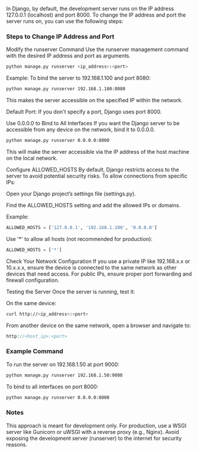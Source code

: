 In Django, by default, the development server runs on the IP address 127.0.0.1 (localhost) and port 8000. To change the IP address and port the server runs on, you can use the following steps:

### Steps to Change IP Address and Port
Modify the runserver Command
Use the runserver management command with the desired IP address and port as arguments.

```bash
python manage.py runserver <ip_address>:<port>
```
Example:
To bind the server to 192.168.1.100 and port 8080:

```bash
python manage.py runserver 192.168.1.100:8080
```
This makes the server accessible on the specified IP within the network.

Default Port: If you don't specify a port, Django uses port 8000.

Use 0.0.0.0 to Bind to All Interfaces
If you want the Django server to be accessible from any device on the network, bind it to 0.0.0.0.

```bash
python manage.py runserver 0.0.0.0:8000
```
This will make the server accessible via the IP address of the host machine on the local network.

Configure ALLOWED_HOSTS
By default, Django restricts access to the server to avoid potential security risks. To allow connections from specific IPs:

Open your Django project’s settings file (settings.py).

Find the ALLOWED_HOSTS setting and add the allowed IPs or domains.

Example:

```python
ALLOWED_HOSTS = ['127.0.0.1', '192.168.1.100', '0.0.0.0']
```
Use '*' to allow all hosts (not recommended for production):
```python
ALLOWED_HOSTS = ['*']
```
Check Your Network Configuration
If you use a private IP like 192.168.x.x or 10.x.x.x, ensure the device is connected to the same network as other devices that need access. For public IPs, ensure proper port forwarding and firewall configuration.

Testing the Server
Once the server is running, test it:

On the same device:
```bash
curl http://<ip_address>:<port>
```
From another device on the same network, open a browser and navigate to:
```php
http://<host_ip>:<port>
```
### Example Command
To run the server on 192.168.1.50 at port 9000:

```bash
python manage.py runserver 192.168.1.50:9000
```
To bind to all interfaces on port 8000:

```bash
python manage.py runserver 0.0.0.0:8000
```
### Notes
This approach is meant for development only. For production, use a WSGI server like Gunicorn or uWSGI with a reverse proxy (e.g., Nginx).
Avoid exposing the development server (runserver) to the internet for security reasons.
